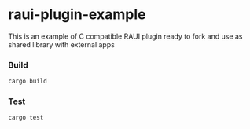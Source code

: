 # raui-plugin-example
This is an example of C compatible RAUI plugin ready to fork and use as shared library with external apps

### Build
```bash
cargo build
```

### Test
```bash
cargo test
```
